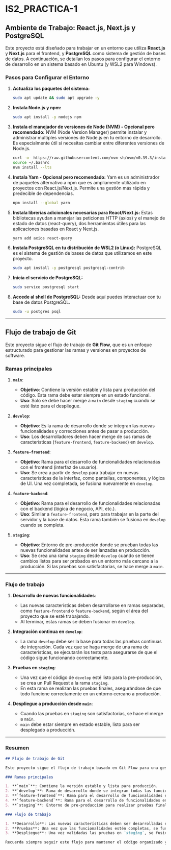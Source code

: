 # IS2_PRACTICA-1
## Ambiente de Trabajo: React.js, Next.js y PostgreSQL

Este proyecto está diseñado para trabajar en un entorno que utiliza **React.js** y **Next.js** para el frontend, y **PostgreSQL** como sistema de gestión de bases de datos. A continuación, se detallan los pasos para configurar el entorno de desarrollo en un sistema basado en Ubuntu (y WSL2 para Windows).

### Pasos para Configurar el Entorno

1. **Actualiza los paquetes del sistema:**
    ```bash
    sudo apt update && sudo apt upgrade -y
    ```

2. **Instala Node.js y npm:**
    ```bash
    sudo apt install -y nodejs npm
    ```

3. **Instala el manejador de versiones de Node (NVM) - Opcional pero recomendado:**
    NVM (Node Version Manager) permite instalar y administrar múltiples versiones de Node.js en tu entorno de desarrollo. Es especialmente útil si necesitas cambiar entre diferentes versiones de Node.js.
    ```bash
    curl -o- https://raw.githubusercontent.com/nvm-sh/nvm/v0.39.3/install.sh | bash
    source ~/.bashrc
    nvm install --lts
    ```

4. **Instala Yarn - Opcional pero recomendado:**
    Yarn es un administrador de paquetes alternativo a npm que es ampliamente utilizado en proyectos con React.js/Next.js. Permite una gestión más rápida y predecible de dependencias.
    ```bash
    npm install --global yarn
    ```

5. **Instala librerías adicionales necesarias para React/Next.js:**
    Estas bibliotecas ayudan a manejar las peticiones HTTP (axios) y el manejo de estado de datos (react-query), dos herramientas útiles para las aplicaciones basadas en React y Next.js.
    ```bash
    yarn add axios react-query
    ```

6. **Instala PostgreSQL en tu distribución de WSL2 (o Linux):**
    PostgreSQL es el sistema de gestión de bases de datos que utilizamos en este proyecto.
    ```bash
    sudo apt install -y postgresql postgresql-contrib
    ```

7. **Inicia el servicio de PostgreSQL:**
    ```bash
    sudo service postgresql start
    ```

8. **Accede al shell de PostgreSQL:**
    Desde aquí puedes interactuar con tu base de datos PostgreSQL.
    ```bash
    sudo -u postgres psql
    ```

---

## Flujo de trabajo de Git

Este proyecto sigue el flujo de trabajo de **Git Flow**, que es un enfoque estructurado para gestionar las ramas y versiones en proyectos de software.

### Ramas principales

1. **`main`**: 
   - **Objetivo**: Contiene la versión estable y lista para producción del código. Esta rama debe estar siempre en un estado funcional.
   - **Uso**: Solo se debe hacer merge a `main` desde `staging` cuando se esté listo para el despliegue.

2. **`develop`**: 
   - **Objetivo**: Es la rama de desarrollo donde se integran las nuevas funcionalidades y correcciones antes de pasar a producción.
   - **Uso**: Los desarrolladores deben hacer merge de sus ramas de características (`feature-frontend`, `feature-backend`) en `develop`.

3. **`feature-frontend`**:
   - **Objetivo**: Rama para el desarrollo de funcionalidades relacionadas con el frontend (interfaz de usuario).
   - **Uso**: Se crea a partir de `develop` para trabajar en nuevas características de la interfaz, como pantallas, componentes, y lógica de UI. Una vez completada, se fusiona nuevamente en `develop`.

4. **`feature-backend`**:
   - **Objetivo**: Rama para el desarrollo de funcionalidades relacionadas con el backend (lógica de negocio, API, etc.).
   - **Uso**: Similar a `feature-frontend`, pero para trabajar en la parte del servidor y la base de datos. Esta rama también se fusiona en `develop` cuando se completa.

5. **`staging`**: 
   - **Objetivo**: Entorno de pre-producción donde se prueban todas las nuevas funcionalidades antes de ser lanzadas en producción.
   - **Uso**: Se crea una rama `staging` desde `develop` cuando se tienen cambios listos para ser probados en un entorno más cercano a la producción. Si las pruebas son satisfactorias, se hace merge a `main`.

---

### Flujo de trabajo

1. **Desarrollo de nuevas funcionalidades**:
   - Las nuevas características deben desarrollarse en ramas separadas, como `feature-frontend` o `feature-backend`, según el área del proyecto que se esté trabajando.
   - Al terminar, estas ramas se deben fusionar en `develop`.

2. **Integración continua en `develop`**:
   - La rama `develop` debe ser la base para todas las pruebas continuas de integración. Cada vez que se haga merge de una rama de características, se ejecutarán los tests para asegurarse de que el código sigue funcionando correctamente.

3. **Pruebas en `staging`**:
   - Una vez que el código de `develop` esté listo para la pre-producción, se crea un Pull Request a la rama `staging`.
   - En esta rama se realizan las pruebas finales, asegurándose de que todo funcione correctamente en un entorno cercano a producción.

4. **Despliegue a producción desde `main`**:
   - Cuando las pruebas en `staging` son satisfactorias, se hace el merge a `main`.
   - `main` debe estar siempre en estado estable, listo para ser desplegado a producción.

---

### Resumen

```markdown
## Flujo de trabajo de Git

Este proyecto sigue el flujo de trabajo basado en Git Flow para una gestión eficiente de ramas y versiones.

### Ramas principales

1. **`main`**: Contiene la versión estable y lista para producción.
2. **`develop`**: Rama de desarrollo donde se integran todas las funcionalidades antes de ser lanzadas a producción.
3. **`feature-frontend`**: Rama para el desarrollo de funcionalidades en el frontend.
4. **`feature-backend`**: Rama para el desarrollo de funcionalidades en el backend.
5. **`staging`**: Entorno de pre-producción para realizar pruebas finales antes del despliegue a producción.

### Flujo de trabajo

1. **Desarrollo**: Las nuevas características deben ser desarrolladas en ramas `feature-frontend` o `feature-backend` y luego fusionadas a `develop`.
2. **Pruebas**: Una vez que las funcionalidades estén completas, se fusionan a `staging` para realizar pruebas finales.
3. **Despliegue**: Una vez validadas las pruebas en `staging`, se fusiona a `main` y se despliega a producción.

Recuerda siempre seguir este flujo para mantener el código organizado y evitar problemas en producción.
